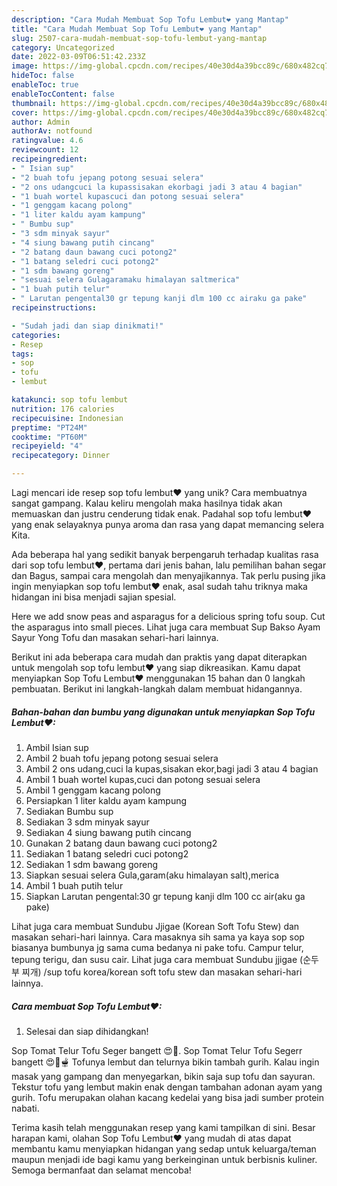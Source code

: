```yaml
---
description: "Cara Mudah Membuat Sop Tofu Lembut❤ yang Mantap"
title: "Cara Mudah Membuat Sop Tofu Lembut❤ yang Mantap"
slug: 2507-cara-mudah-membuat-sop-tofu-lembut-yang-mantap
category: Uncategorized
date: 2022-03-09T06:51:42.233Z
image: https://img-global.cpcdn.com/recipes/40e30d4a39bcc89c/680x482cq70/sop-tofu-lembut-foto-resep-utama.jpg
hideToc: false
enableToc: true
enableTocContent: false
thumbnail: https://img-global.cpcdn.com/recipes/40e30d4a39bcc89c/680x482cq70/sop-tofu-lembut-foto-resep-utama.jpg
cover: https://img-global.cpcdn.com/recipes/40e30d4a39bcc89c/680x482cq70/sop-tofu-lembut-foto-resep-utama.jpg
author: Admin
authorAv: notfound
ratingvalue: 4.6
reviewcount: 12
recipeingredient:
- " Isian sup"
- "2 buah tofu jepang potong sesuai selera"
- "2 ons udangcuci la kupassisakan ekorbagi jadi 3 atau 4 bagian"
- "1 buah wortel kupascuci dan potong sesuai selera"
- "1 genggam kacang polong"
- "1 liter kaldu ayam kampung"
- " Bumbu sup"
- "3 sdm minyak sayur"
- "4 siung bawang putih cincang"
- "2 batang daun bawang cuci potong2"
- "1 batang seledri cuci potong2"
- "1 sdm bawang goreng"
- "sesuai selera Gulagaramaku himalayan saltmerica"
- "1 buah putih telur"
- " Larutan pengental30 gr tepung kanji dlm 100 cc airaku ga pake"
recipeinstructions:

- "Sudah jadi dan siap dinikmati!"
categories:
- Resep
tags:
- sop
- tofu
- lembut

katakunci: sop tofu lembut 
nutrition: 176 calories
recipecuisine: Indonesian
preptime: "PT24M"
cooktime: "PT60M"
recipeyield: "4"
recipecategory: Dinner

---
```





Lagi mencari ide resep sop tofu lembut❤ yang unik? Cara membuatnya sangat gampang. Kalau keliru mengolah maka hasilnya tidak akan memuaskan dan justru cenderung tidak enak. Padahal sop tofu lembut❤ yang enak selayaknya punya aroma dan rasa yang dapat memancing selera Kita.





Ada beberapa hal yang sedikit banyak berpengaruh terhadap kualitas rasa dari sop tofu lembut❤, pertama dari jenis bahan, lalu pemilihan bahan segar dan Bagus, sampai cara mengolah dan menyajikannya. Tak perlu pusing jika ingin menyiapkan sop tofu lembut❤ enak,      asal sudah tahu triknya maka hidangan ini bisa menjadi sajian spesial.














Here we add snow peas and asparagus for a delicious spring tofu soup. Cut the asparagus into small pieces. Lihat juga cara membuat Sup Bakso Ayam Sayur Yong Tofu dan masakan sehari-hari lainnya.






Berikut ini ada beberapa cara mudah dan praktis yang dapat diterapkan untuk mengolah sop tofu lembut❤ yang siap dikreasikan. Kamu dapat menyiapkan Sop Tofu Lembut❤ menggunakan 15 bahan dan 0 langkah pembuatan. Berikut ini langkah-langkah dalam membuat hidangannya.

<!--inarticleads1-->

##### Bahan-bahan dan bumbu yang digunakan untuk menyiapkan Sop Tofu Lembut❤:

1. Ambil  Isian sup
1. Ambil 2 buah tofu jepang potong sesuai selera
1. Ambil 2 ons udang,cuci la kupas,sisakan ekor,bagi jadi 3 atau 4 bagian
1. Ambil 1 buah wortel kupas,cuci dan potong sesuai selera
1. Ambil 1 genggam kacang polong
1. Persiapkan 1 liter kaldu ayam kampung
1. Sediakan  Bumbu sup
1. Sediakan 3 sdm minyak sayur
1. Sediakan 4 siung bawang putih cincang
1. Gunakan 2 batang daun bawang cuci potong2
1. Sediakan 1 batang seledri cuci potong2
1. Sediakan 1 sdm bawang goreng
1. Siapkan sesuai selera Gula,garam(aku himalayan salt),merica
1. Ambil 1 buah putih telur
1. Siapkan  Larutan pengental:30 gr tepung kanji dlm 100 cc air(aku ga pake)


Lihat juga cara membuat Sundubu Jjigae (Korean Soft Tofu Stew) dan masakan sehari-hari lainnya. Cara masaknya sih sama ya kaya sop sop biasanya bumbunya jg sama cuma bedanya ni pake tofu. Campur telur, tepung terigu, dan susu cair. Lihat juga cara membuat Sundubu jjigae (순두부 찌개) /sup tofu korea/korean soft tofu stew dan masakan sehari-hari lainnya. 

<!--inarticleads2-->

##### Cara membuat Sop Tofu Lembut❤:


1. Selesai dan siap dihidangkan!

Sop Tomat Telur Tofu Seger bangett 😍🍅. Sop Tomat Telur Tofu Segerr bangett 😍🍅🫕 Tofunya lembut dan telurnya bikin tambah gurih. Kalau ingin masak yang gampang dan menyegarkan, bikin saja sup tofu dan sayuran. Tekstur tofu yang lembut makin enak dengan tambahan adonan ayam yang gurih. Tofu merupakan olahan kacang kedelai yang bisa jadi sumber protein nabati. 

Terima kasih telah menggunakan resep yang kami tampilkan di sini. Besar harapan kami, olahan Sop Tofu Lembut❤ yang mudah di atas dapat membantu kamu menyiapkan hidangan yang sedap untuk keluarga/teman maupun menjadi ide bagi kamu yang berkeinginan untuk berbisnis kuliner. Semoga bermanfaat dan selamat mencoba!
